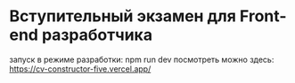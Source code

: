 
# Вступительный экзамен для Front-end разработчика

запуск в режиме разработки: npm run dev
посмотреть можно здесь: https://cv-constructor-five.vercel.app/